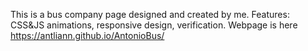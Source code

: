 This is a bus company page designed and created by me.
Features: CSS&JS animations, responsive design, verification.
Webpage is here https://antliann.github.io/AntonioBus/
